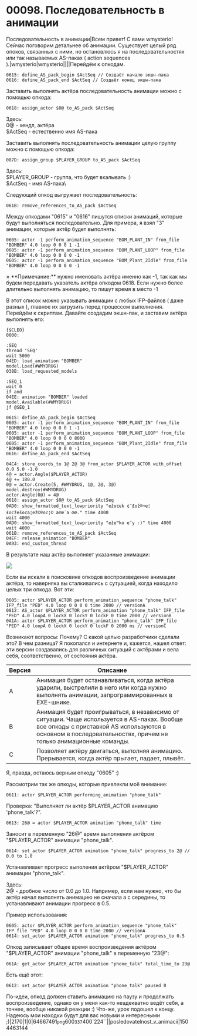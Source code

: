 # 00098. Последовательность в анимации

Последовательность в анимации|Всем привет! С вами wmysterio! Сейчас поговорим детальнее об анимации. Существует целый ряд опоков, связанных с ними, но остановлюсь я на последовательностях или так называемых AS-паках ( action sequences ).|wmysterio|wmysterio||||Перейдём к опкодам.

```
0615: define_AS_pack_begin $ActSeq // Создаёт начало экшн-пака
0616: define_AS_pack_end $ActSeq // Создаёт конец экшн-пака
```

Заставить выполнять актёра последовательность анимации можно с помощью опкода:

```
0618: assign_actor $0@ to_AS_pack $ActSeq
```

Здесь:\
0@ - хендл, актёра\
$ActSeq - естественно имя AS-пака

Заставить выполнять последовательность анимации целую группу можно с помощью опкода:

```
087D: assign_group $PLAYER_GROUP to_AS_pack $ActSeq
```

Здесь:\
$PLAYER\_GROUP - группа, что будет вкалывать :)\
$ActSeq - имя AS-пака\


Следующий опкод выгружает последовательность:

```
061B: remove_references_to_AS_pack $ActSeq
```

Между опкодами "0615" и "0616" пишутся списки анимаций, которые будут выполняться последовательно. Для примера, я взял "3" анимации, которые актёр будет выполнять:

```
0605: actor -1 perform_animation_sequence "BOM_PLANT_IN" from_file "BOMBER" 4.0 loop 0 0 0 1 -1
0605: actor -1 perform_animation_sequence "BOM_PLANT_LOOP" from_file "BOMBER" 4.0 loop 0 0 0 0 -1
0605: actor -1 perform_animation_sequence "BOM_Plant_2Idle" from_file "BOMBER" 4.0 loop 0 0 0 0 -1
```

× \*\*Примечание:\*\* нужно именовать актёра именно как -1, так как мы будем передавать указатель актёра опкодом 0618. Если нужно более длительно выполнять анимацию, то пишут время в место -1

В этот список можно указывать анимации с любых IFP-файлов ( даже разных ), главное их загрузить перед процессом выполнения. Перейдём к скриптам. Давайте создадим экшн-пак, и заставим актёра выполнять его:

```
{$CLEO}
0000:

:SEQ
thread 'SEQ'
wait 5000
04ED: load_animation "BOMBER"
model.Load(#WMYDRUG)
038B: load_requested_models

:SEQ_1
wait 0
if and
04EE: animation "BOMBER" loaded
model.Available(#WMYDRUG)
jf @SEQ_1

0615: define_AS_pack_begin $ActSeq
0605: actor -1 perform_animation_sequence "BOM_PLANT_IN" from_file "BOMBER" 4.0 loop 0 0 0 1 -1
0605: actor -1 perform_animation_sequence "BOM_PLANT_LOOP" from_file "BOMBER" 4.0 loop 0 0 0 0 8000
0605: actor -1 perform_animation_sequence "BOM_Plant_2Idle" from_file "BOMBER" 4.0 loop 0 0 0 0 -1
0616: define_AS_pack_end $ActSeq

04C4: store_coords_to 1@ 2@ 3@ from_actor $PLAYER_ACTOR with_offset 0.0 5.0 -1.0
4@ = actor.Angle($PLAYER_ACTOR)
4@ += 180.0
0@ = actor.Create(5, #WMYDRUG, 1@, 2@, 3@)
model.destroy(#WMYDRUG)
actor.Angle(0@) = 4@
0618: assign_actor $0@ to_AS_pack $ActSeq
0AD0: show_formatted_text_lowpriority "ežo¢ek ¢¨£ož®¬e¦ £ocžešo¢a¦ež©®oc¦© a®œ¯a œœ." time 4000
wait 4000
0AD0: show_formatted_text_lowpriority "­eže™ko e¯y :)" time 4000
wait 4000
061B: remove_references_to_AS_pack $ActSeq
04EF: release_animation "BOMBER"
0A93: end_custom_thread
```

В результате наш актёр выполняет указанные анимации:

![](https://github.com/wmysterio/scm-scripting-lessons/raw/resources/\_pu/1/64667491.png)

Если вы искали в поисковике опкодов воспроизведение анимации актёра, то наверняка вы сталкивались с сутуацией, когда находило целых три опкода. Вот эти:

```
0605: actor $PLAYER_ACTOR perform_animation_sequence "phone_talk" IFP_file "PED" 4.0 loop 0 0 0 0 time 2000 // versionA
0812: AS_actor $PLAYER_ACTOR perform_animation "phone_talk" IFP_file "PED" 4.0 loopA 0 lockX 0 lockY 0 lockF 0 time 2000 // versionB
0A1A: actor $PLAYER_ACTOR perform_animation "phone_talk" IFP_file "PED" 4.0 loopA 0 lockX 0 lockY 0 lockF 0 2000 ms // versionC
```

Возникают вопросы: Почему? С какой целью разработчики сделали это? В чем разница? Я покопался и интернете и, кажется, нашел ответ: эти версии создавались для различных ситуаций с актёрами и вела себя, соответственно, от состояния актёра.

| Версия | Описание                                                                                                                                                                                                      |
| ------ | ------------------------------------------------------------------------------------------------------------------------------------------------------------------------------------------------------------- |
| A      | Анимация будет останавливаться, когда актёра ударили, выстрелили в него или когда нужно выполнять анимации, запрограммированных в EXE-шнике.                                                                  |
| B      | Анимация будет проигрываться, в независимо от ситуации. Чаще используется в AS-паках. Вообще все опкоды с приставкой AS используются в основном в последовательностях, причем не только анимационные команды. |
| C      | Позволяет актёру двигаться, выполняя анимацию. Прерывается, когда актёр прыгает, падает, плывёт.                                                                                                              |

Я, правда, остаюсь верным опкоду "0605" :)

Рассмотрим так же опкоды, которые привлекли моё внимание:

```
0611: actor $PLAYER_ACTOR performing_animation "phone_talk"
```

Проверка: "Выполняет ли актёр $PLAYER\_ACTOR анимацию 'phone\_talk'?".

```
0613: 26@ = actor $PLAYER_ACTOR animation "phone_talk" time
```

Заносит в переменную "26@" время выполнения актёром "$PLAYER\_ACTOR" анимации "phone\_talk".

```
0614: set_actor $PLAYER_ACTOR animation "phone_talk" progress_to 2@ // 0.0 to 1.0
```

Устанавливает прогресс выполения актёром "$PLAYER\_ACTOR" анимации "phone\_talk".

Здесь:\
2@ - дробное число от 0.0 до 1.0. Например, если нам нужно, что бы актёр начал выполнять анимацию не сначала а с середины, то устанавливают анимации прогресс в 0.5.

Пример использования:

```
0605: actor $PLAYER_ACTOR perform_animation_sequence "phone_talk" IFP_file "PED" 4.0 loop 0 0 0 0 time 2000 // versionA
0614: set_actor $PLAYER_ACTOR animation "phone_talk" progress_to 0.5
```

Опкод записывает общее время воспроизведения актёром "$PLAYER\_ACTOR" анимации "phone\_talk" в переменную "23@":

```
061A: get_actor $PLAYER_ACTOR animation "phone_talk" total_time_to 23@
```

Есть ещё этот:

```
0612: set_actor $PLAYER_ACTOR animation "phone_talk" paused 0
```

По-идеи, опкод должен ставить анимацию на паузу и продолжать воспроизведение, однако он у меня как-то неадекватно ведёт себя, а точнее, вообще никакой реакции :) Что-же, урок подошел к концу. Надеюсь мои находки будут для вас новыми и интересными ;)|2170|1|0|64667491`png`600`337`400\`224\`\`||posledovatelnost\_v\_animacii|1504463144
